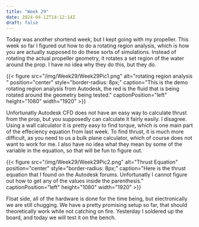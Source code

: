 ```yaml
---
title: "Week 29"
date: 2024-04-12T14:12:14Z
draft: false
---
```


Today was another shortend week, but I kept going with my propeller. This week so far I figured out how to do a rotating region analysis, which is how you are actually supposed to do these sorts of simulations. Instead of rotating the actual propeller geometry, it rotates a set region of the water around the prop. I have no idea why they do this, but they do. 

{{< figure src="/img/Week29/Week29Pic1.png" alt="rotating region analysis " position="center" style="border-radius: 8px;" caption="This is the demo rotating region analysis from Autodesk, the red is the fluid that is being rotated around the geometry being tested." captionPosition="left" height="1080" width="1920" >}}

Unfortunatly Autodesk CFD does not have an easy way to calculate thrust from the prop, but you supposedly can calculate it fairly easily. I disagree. Using a wall calculator it is pretty easy to find torque, which is one main part of the effeciency equation from last week. To find thrust, it is much more difficult, as you need to us a bulk plane calculator, which of course does not want to work for me. I also have no idea what they mean by some of the variable in the equation, so that will be fun to figure out. 

{{< figure src="/img/Week29/Week29Pic2.png" alt="Thrust Equation" position="center" style="border-radius: 8px;" caption="Here is the thrust equation that I found on the Autodesk forums. Unfortunatly I cannot figure out how to get any of the values inside the parenthesis." captionPosition="left" height="1080" width="1920" >}}

Float side, all of the hardware is done for the time being, but electronically we are still chugging. We have a pretty promising setup so far, that should theoretically work while not catching on fire. Yesterday I soldered up the board, and today we will test it on the bench. 